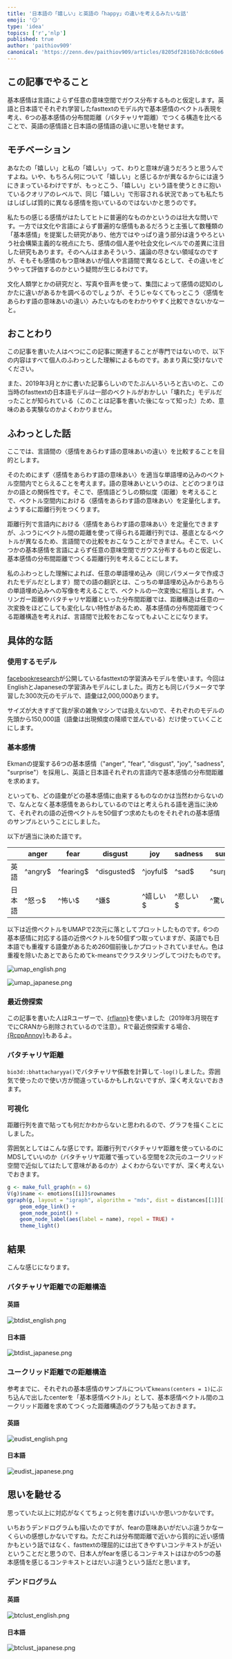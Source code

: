 ```yaml
---
title: '日本語の「嬉しい」と英語の「happy」の違いを考えるみたいな話'
emoji: '😏'
type: 'idea'
topics: ['r','nlp']
published: true
author: 'paithiov909'
canonical: 'https://zenn.dev/paithiov909/articles/8205df2816b7dc8c60e6'
---
```


## この記事でやること

基本感情は言語によらず任意の意味空間でガウス分布するものと仮定します。英語と日本語でそれぞれ学習したfasttextのモデル内で基本感情のベクトル表現を考え、6つの基本感情の分布間距離（バタチャリヤ距離）でつくる構造を比べることで、英語の感情語と日本語の感情語の違いに思いを馳せます。

## モチベーション

あなたの「嬉しい」と私の「嬉しい」って、わりと意味が違うだろうと思うんですよね。いや、もちろん何について「嬉しい」と感じるかが異なるからには違うにきまっているわけですが、もっとこう、「嬉しい」という語を使うときに抱いているクオリアのレベルで、同じ「嬉しい」で形容される状況であっても私たちはしばしば質的に異なる感情を抱いているのではないかと思うのです。

私たちの感じる感情がはたしてヒトに普遍的なものかというのは壮大な問いです。一方では文化や言語によらず普遍的な感情もあるだろうと主張して数種類の「基本感情」を提案した研究があり、他方ではやっぱり違う部分は違うやろという社会構築主義的な視点にたち、感情の個人差や社会文化レベルでの差異に注目した研究もあります。そのへんはまあそういう、議論の尽きない領域なのですが、そもそも感情のもつ意味あいが個人や言語間で異なるとして、その違いをどうやって評価するのかという疑問が生じるわけです。

文化人類学とかの研究だと、写真や音声を使って、集団によって感情の認知のしかたに違いがあるかを調べるのでしょうが、そうじゃなくてもっとこう〈感情をあらわす語の意味あいの違い〉みたいなものをわかりやすく比較できないかなーと。

## おことわり

この記事を書いた人はべつにこの記事に関連することが専門ではないので、以下の内容はすべて個人のふわっとした理解によるものです。あまり真に受けないでください。

また、2019年3月とかに書いた記事らしいのでたぶんいろいろと古いのと、この当時のfasttextの日本語モデルは一部のベクトルがおかしい「壊れた」モデルだったことが知られている（このことは記事を書いた後になって知った）ため、意味のある実験なのかよくわかりません。

## ふわっとした話

ここでは、言語間の〈感情をあらわす語の意味あいの違い〉を比較することを目的とします。

そのためにまず〈感情をあらわす語の意味あい〉を適当な単語埋め込みのベクトル空間内でとらえることを考えます。語の意味あいというのは、とどのつまりほかの語との関係性です。そこで、感情語どうしの類似度（距離）を考えることで、ベクトル空間内における〈感情をあらわす語の意味あい〉を定量化します。ようするに距離行列をつくります。

距離行列で言語内における〈感情をあらわす語の意味あい〉を定量化できますが、ふつうにベクトル間の距離を使って得られる距離行列では、基底となるベクトルが異なるため、言語間での比較をおこなうことができません。そこで、いくつかの基本感情を言語によらず任意の意味空間でガウス分布するものと仮定し、基本感情の分布間距離でつくる距離行列を考えることにします。

私のふわっとした理解によれば、任意の単語埋め込み（同じパラメータで作成されたモデルだとします）間での語の翻訳とは、こっちの単語埋め込みからあちらの単語埋め込みへの写像を考えることで、ベクトルの一次変換に相当します。ヘリンガー距離やバタチャリヤ距離といった分布間距離では、距離構造は任意の一次変換をほどこしても変化しない特性があるため、基本感情の分布間距離でつくる距離構造を考えれば、言語間で比較をおこなってもよいことになります。

## 具体的な話

### 使用するモデル

[facebookresearch](https://github.com/facebookresearch/fastText/blob/master/docs/crawl-vectors.md)が公開しているfasttextの学習済みモデルを使います。今回はEnglishとJapaneseの学習済みモデルにしました。両方とも同じパラメータで学習した300次元のモデルで、語彙は2,000,000あります。

サイズが大きすぎて我が家の雑魚マシンでは扱えないので、それぞれのモデルの先頭から150,000語（語彙は出現頻度の降順で並んでいる）だけ使っていくことにします。

### 基本感情

Ekmanの提案する6つの基本感情（"anger", "fear", "disgust", "joy", "sadness", "surprise"）を採用し、英語と日本語それぞれの言語内で基本感情の分布間距離を求めます。

といっても、どの語彙がどの基本感情に由来するものなのかは当然わからないので、なんとなく基本感情をあらわしているのではと考えられる語を適当に決めて、それぞれの語の近傍ベクトルを50個ずつ求めたものをそれぞれの基本感情のサンプルということにしました。

以下が適当に決めた語です。

|        | anger   | fear      | disgust     | joy      | sadness  | surprise    |
| ------ | ------- | --------- | ----------- | -------- | -------- | ----------- |
| 英語   | ^angry$ | ^fearing$ | ^disgusted$ | ^joyful$ | ^sad$    | ^surprised$ |
| 日本語 | ^怒っ$  | ^怖い$    | ^嫌$        | ^嬉しい$ | ^悲しい$ | ^驚い$      |

以下は近傍ベクトルをUMAPで2次元に落としてプロットしたものです。6つの基本感情に対応する語の近傍ベクトルを50個ずつ取っていますが、英語でも日本語でも重複する語彙があるため260個前後しかプロットされていません。色は重複を除いたあとであらためてk-meansでクラスタリングしてつけたものです。

![umap_english.png](https://qiita-image-store.s3.amazonaws.com/0/228173/c94dc4a2-7f67-fb14-f6f7-33abd2f12d93.png)

![umap_japanese.png](https://qiita-image-store.s3.amazonaws.com/0/228173/fae98418-4d1d-381b-2b6f-d96746d858d0.png)

### 最近傍探索

この記事を書いた人はRユーザーで、[{rflann}](https://github.com/YeeJeremy/rflann)を使いました（2019年3月現在すでにCRANから削除されているので注意）。Rで最近傍探索する場合、[{RcppAnnoy}](https://github.com/eddelbuettel/rcppannoy)もあるよ。

### バタチャリヤ距離

`bio3d::bhattacharyya()`でバタチャリヤ係数を計算して`-log()`しました。雰囲気で使ったので使い方が間違っているかもしれないですが、深く考えないでおきます。

### 可視化

距離行列を直で貼っても何だかわからないと思われるので、グラフを描くことにしました。

雰囲気としてはこんな感じです。距離行列でバタチャリヤ距離を使っているのにMDSしていいのか（バタチャリヤ距離で張っている空間を2次元のユークリッド空間で近似してはたして意味があるのか）よくわからないですが、深く考えないでおきます。

```r
g <- make_full_graph(n = 6)
V(g)$name <- emotions[[i]]$rownames
ggraph(g, layout = "igraph", algorithm = "mds", dist = distances[[1]][[2]], dim = 2) +
    geom_edge_link() + 
    geom_node_point() +
    geom_node_label(aes(label = name), repel = TRUE) +
    theme_light()
```

## 結果

こんな感じになります。

### バタチャリヤ距離での距離構造

#### 英語

![btdist_english.png](https://qiita-image-store.s3.amazonaws.com/0/228173/79cb7a6d-0e70-9b74-382d-6a0a511e2ee1.png)

#### 日本語

![btdist_japanese.png](https://qiita-image-store.s3.amazonaws.com/0/228173/23aaa472-3caf-ebac-af39-0cb47d1ea112.png)

### ユークリッド距離での距離構造

参考までに、それぞれの基本感情のサンプルについて`kmeans(centers = 1)`にぶち込んで出したcenterを「基本感情ベクトル」として、基本感情ベクトル間のユークリッド距離を求めてつくった距離構造のグラフも貼っておきます。

#### 英語

![eudist_english.png](https://qiita-image-store.s3.amazonaws.com/0/228173/937aa3c7-9bbe-e28a-bda3-45db89da276e.png)

#### 日本語

![eudist_japanese.png](https://qiita-image-store.s3.amazonaws.com/0/228173/b36557d7-82f8-4fe2-d059-05641e376658.png)

## 思いを馳せる

思っていた以上に対応がなくてちょっと何を書けばいいか思いつかないです。

いちおうデンドログラムも描いたのですが、fearの意味あいがだいぶ違うかなーくらいの感想しかないですね。ただこれは分布間距離で近いから質的に近い感情かもという話ではなく、fasttextの理屈的には出てきやすいコンテキストが近いということだと思うので、日本人がfearを感じるコンテキストはほかの5つの基本感情を感じるコンテキストとはだいぶ違うという話だと思います。

### デンドログラム

#### 英語

![btclust_english.png](https://qiita-image-store.s3.amazonaws.com/0/228173/4a783a65-848d-d761-f85d-aa759a0eecc2.png)

#### 日本語

![btclust_japanese.png](https://qiita-image-store.s3.amazonaws.com/0/228173/66a81732-b679-6ebb-500a-01a446514f80.png)

